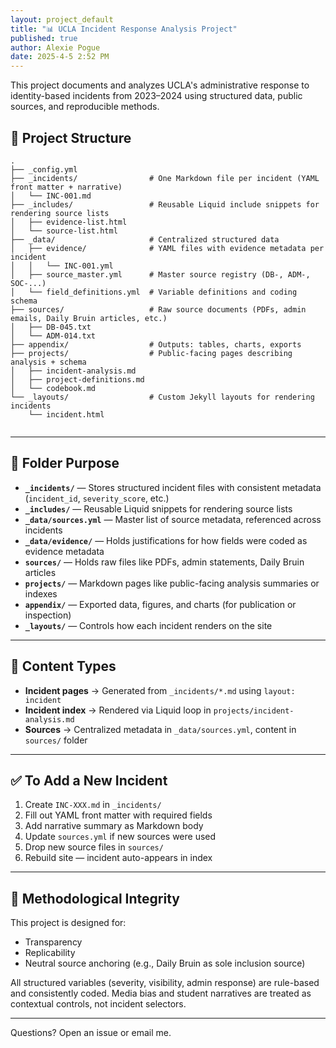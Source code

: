 ```yaml
---
layout: project_default
title: "📊 UCLA Incident Response Analysis Project"
published: true
author: Alexie Pogue
date: 2025-4-5 2:52 PM
---
```




This project documents and analyzes UCLA's administrative response to identity-based incidents from 2023–2024 using structured data, public sources, and reproducible methods.

## 🔧 Project Structure


```
.
├── _config.yml
├── _incidents/                # One Markdown file per incident (YAML front matter + narrative)
│   └── INC-001.md
├── _includes/                 # Reusable Liquid include snippets for rendering source lists
│   ├── evidence-list.html
│   └── source-list.html
├── _data/                     # Centralized structured data
│   ├── evidence/              # YAML files with evidence metadata per incident
│   │   └── INC-001.yml
│   ├── source_master.yml      # Master source registry (DB-, ADM-, SOC-...)
│   └── field_definitions.yml  # Variable definitions and coding schema
├── sources/                   # Raw source documents (PDFs, admin emails, Daily Bruin articles, etc.)
│   ├── DB-045.txt
│   └── ADM-014.txt
├── appendix/                  # Outputs: tables, charts, exports
├── projects/                  # Public-facing pages describing analysis + schema
│   ├── incident-analysis.md
│   ├── project-definitions.md
│   └── codebook.md
└── _layouts/                  # Custom Jekyll layouts for rendering incidents
    └── incident.html


```
---

## 🧱 Folder Purpose

- **`_incidents/`** — Stores structured incident files with consistent metadata (`incident_id`, `severity_score`, etc.)  
- **`_includes/`** — Reusable Liquid snippets for rendering source lists 
- **`_data/sources.yml`** — Master list of source metadata, referenced across incidents  
- **`_data/evidence/`** — Holds justifications for how fields were coded as evidence metadata  
- **`sources/`** — Holds raw files like PDFs, admin statements, Daily Bruin articles  
- **`projects/`** — Markdown pages like public-facing analysis summaries or indexes  
- **`appendix/`** — Exported data, figures, and charts (for publication or inspection)  
- **`_layouts/`** — Controls how each incident renders on the site

---

## 📘 Content Types

- **Incident pages** → Generated from `_incidents/*.md` using `layout: incident`  
- **Incident index** → Rendered via Liquid loop in `projects/incident-analysis.md`  
- **Sources** → Centralized metadata in `_data/sources.yml`, content in `sources/` folder

---

## ✅ To Add a New Incident

1. Create `INC-XXX.md` in `_incidents/`  
2. Fill out YAML front matter with required fields  
3. Add narrative summary as Markdown body  
4. Update `sources.yml` if new sources were used  
5. Drop new source files in `sources/`  
6. Rebuild site — incident auto-appears in index

---

## 🧪 Methodological Integrity

This project is designed for:
- Transparency  
- Replicability  
- Neutral source anchoring (e.g., Daily Bruin as sole inclusion source)

All structured variables (severity, visibility, admin response) are rule-based and consistently coded. Media bias and student narratives are treated as contextual controls, not incident selectors.

---

Questions? Open an issue or email me.
